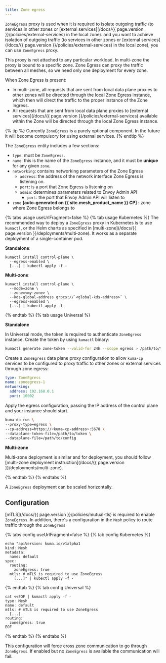 ```yaml
---
title: Zone egress
---
```


`ZoneEgress` proxy is used when it is required to isolate outgoing traffic (to services in other
zones or [external services](/docs/{{ page.version }}/policies/external-services) in the local zone).
and you want to achieve isolation of outgoing traffic (to services in other 
zones or [external services](/docs/{{ page.version }}/policies/external-services) in the local zone),
you can use `ZoneEgress` proxy.

This proxy is not attached to any particular workload. In multi-zone the proxy is bound to a specific zone.
Zone Egress can proxy the traffic between all meshes, so we need only one deployment for every zone.

When Zone Egress is present:
* In multi-zone, all requests that are sent from local data plane proxies to other
  zones will be directed through the local Zone Egress instance, which then will
  direct the traffic to the proper instance of the Zone Ingress.
* All requests that are sent from local data plane proxies to [external services](/docs/{{ page.version }}/policies/external-services)
  available within the Zone will be directed through the local Zone Egress
  instance.

{% tip %}
Currently `ZoneEgress` is a purely optional component.
In the future it will become compulsory for using external services.
{% endtip %}

The `ZoneEgress` entity includes a few sections:

* `type`: must be `ZoneEgress`.
* `name`: this is the name of the `ZoneEgress` instance, and it must be **unique**
   for any given `zone`.
* `networking`: contains networking parameters of the Zone Egress
    * `address`: the address of the network interface Zone Egress is listening on.
    * `port`: is a port that Zone Egress is listening on
    * `admin`: determines parameters related to Envoy Admin API
      * `port`: the port that Envoy Admin API will listen to
* `zone` **[auto-generated on {{ site.mesh_product_name }} CP]** : zone where Zone Egress belongs to

{% tabs usage useUrlFragment=false %}
{% tab usage Kubernetes %}
The recommended way to deploy a `ZoneEgress` proxy in Kubernetes is to use
`kumactl`, or the Helm charts as specified in [multi-zone](/docs/{{ page.version }}/deployments/multi-zone).
It works as a separate deployment of a single-container pod.

**Standalone**:

```shell
kumactl install control-plane \
  --egress-enabled \
  [...] | kubectl apply -f -
```

**Multi-zone**:

```shell
kumactl install control-plane \
  --mode=zone \
  --zone=<my-zone> \
  --kds-global-address grpcs://`<global-kds-address>` \
  --egress-enabled \
  [...] | kubectl apply -f -
```

{% endtab %}
{% tab usage Universal %}

**Standalone**

In Universal mode, the token is required to authenticate `ZoneEgress` instance. Create the token by using `kumactl` binary:

```bash
kumactl generate zone-token --valid-for 24h --scope egress > /path/to/token
```

Create a `ZoneEgress` data plane proxy configuration to allow `kuma-cp` services to be configured to proxy traffic to other zones or external services through zone egress:

```yaml
type: ZoneEgress
name: zoneegress-1
networking:
  address: 192.168.0.1
  port: 10002
```

Apply the egress configuration, passing the IP address of the control plane and your instance should start.

```bash
kuma-dp run \
--proxy-type=egress \
--cp-address=https://<kuma-cp-address>:5678 \
--dataplane-token-file=/path/to/token \
--dataplane-file=/path/to/config
```

**Multi-zone**

Multi-zone deployment is similar and for deployment, you should follow [multi-zone deployment instruction](/docs/{{ page.version }}/deployments/multi-zone).

{% endtab %}
{% endtabs %}

A `ZoneEgress` deployment can be scaled horizontally.

## Configuration

[mTLS](/docs/{{ page.version }}/policies/mutual-tls) is required to enable `ZoneEgress`. In addition, there's a configuration in the `Mesh` policy to route traffic through the `ZoneEgress`

{% tabs config useUrlFragment=false %}
{% tab config Kubernetes %}

```shell
echo "apiVersion: kuma.io/v1alpha1
kind: Mesh
metadata:
  name: default
spec:
  routing:
    zoneEgress: true
  mtls: # mTLS is required to use ZoneEgress
    [...]" | kubectl apply -f -
```

{% endtab %}
{% tab config Universal %}

```shell
cat <<EOF | kumactl apply -f -
type: Mesh
name: default
mtls: # mTLS is required to use ZoneEgress
  [...]
routing:
  zoneEgress: true
EOF
```

{% endtab %}
{% endtabs %}

This configuration will force cross zone communication to go through `ZoneEgress`. If enabled but no `ZoneEgress` is available the communication will fail.
